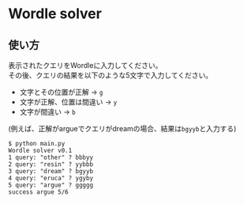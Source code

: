 # Wordle solver

## 使い方

表示されたクエリをWordleに入力してください。  
その後、クエリの結果を以下のような5文字で入力してください。  
- 文字とその位置が正解 → `g`
- 文字が正解、位置は間違い → `y`
- 文字が間違い → `b`  

(例えば、正解がargueでクエリがdreamの場合、結果は`bgyyb`と入力する)

```
$ python main.py
Wordle solver v0.1
1 query: "other" ? bbbyy
2 query: "resin" ? yybbb
3 query: "dream" ? bgyyb
4 query: "eruca" ? ygyby
5 query: "argue" ? ggggg
success argue 5/6
```